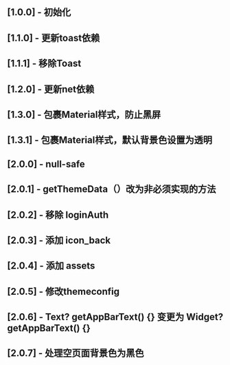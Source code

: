 ## [1.0.0] - 初始化

## [1.1.0] - 更新toast依赖

## [1.1.1] - 移除Toast

## [1.2.0] - 更新net依赖

## [1.3.0] - 包裹Material样式，防止黑屏

## [1.3.1] - 包裹Material样式，默认背景色设置为透明

## [2.0.0] - null-safe

## [2.0.1] - getThemeData（）改为非必须实现的方法

## [2.0.2] - 移除 loginAuth

## [2.0.3] - 添加 icon_back

## [2.0.4] - 添加 assets

## [2.0.5] - 修改themeconfig

## [2.0.6] -  Text? getAppBarText() {} 变更为   Widget? getAppBarText() {}

## [2.0.7] -  处理空页面背景色为黑色

